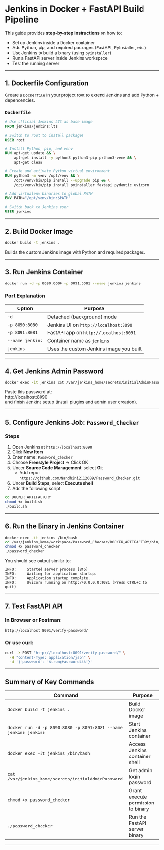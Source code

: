 # Jenkins in Docker + FastAPI Build Pipeline

This guide provides **step-by-step instructions** on how to:

- Set up Jenkins inside a Docker container  
- Add Python, pip, and required packages (FastAPI, PyInstaller, etc.)  
- Use Jenkins to build a binary (using `pyinstaller`)  
- Run a FastAPI server inside Jenkins workspace  
- Test the running server 

---

## 1. Dockerfile Configuration

Create a `Dockerfile` in your project root to extend Jenkins and add Python + dependencies.

### `Dockerfile`

```Dockerfile
# Use official Jenkins LTS as base image
FROM jenkins/jenkins:lts

# Switch to root to install packages
USER root

# Install Python, pip, and venv
RUN apt-get update && \
    apt-get install -y python3 python3-pip python3-venv && \
    apt-get clean

# Create and activate Python virtual environment
RUN python3 -m venv /opt/venv && \
    /opt/venv/bin/pip install --upgrade pip && \
    /opt/venv/bin/pip install pyinstaller fastapi pydantic uvicorn

# Add virtualenv binaries to global PATH
ENV PATH="/opt/venv/bin:$PATH"

# Switch back to Jenkins user
USER jenkins
```

---

## 2. Build Docker Image

```bash
docker build -t jenkins .
```

Builds the custom Jenkins image with Python and required packages.

---

## 3. Run Jenkins Container

```bash
docker run -d -p 8090:8080 -p 8091:8081 --name jenkins jenkins
```

### Port Explanation

| Option           | Purpose                                               |
| ---------------- | ----------------------------------------------------- |
| `-d`             | Detached (background) mode                            |
| `-p 8090:8080`   | Jenkins UI on `http://localhost:8090`                 |
| `-p 8091:8081`   | FastAPI app on `http://localhost:8091`                |
| `--name jenkins` | Container name as `jenkins`                           |
| `jenkins`        | Uses the custom Jenkins image you built               |

---

## 4. Get Jenkins Admin Password

```bash
docker exec -it jenkins cat /var/jenkins_home/secrets/initialAdminPassword
```

Paste this password at:  
http://localhost:8090  
and finish Jenkins setup (install plugins and admin user creation).

---

## 5. Configure Jenkins Job: `Password_Checker`

### Steps:

1. Open Jenkins at `http://localhost:8090`
2. Click **New Item**
3. Enter name: `Password_Checker`
4. Choose **Freestyle Project** → Click OK
5. Under **Source Code Management**, select **Git**
   - Add repo: `https://github.com/Nandhini2112089/Password_Checker.git`
6. Under **Build Steps**, select **Execute shell**
7. Add the following script:

```bash
cd DOCKER_ARTIFACTORY
chmod +x build.sh
./build.sh
```

---

## 6. Run the Binary in Jenkins Container

```bash
docker exec -it jenkins /bin/bash
cd /var/jenkins_home/workspace/Password_Checker/DOCKER_ARTIFACTORY/bin/password_checker
chmod +x password_checker
./password_checker
```

You should see output similar to:

```text
INFO:     Started server process [846]
INFO:     Waiting for application startup.
INFO:     Application startup complete.
INFO:     Uvicorn running on http://0.0.0.0:8081 (Press CTRL+C to quit)
```

---

## 7. Test FastAPI API

### In Browser or Postman:

```
http://localhost:8091/verify-password/
```

### Or use curl:

```bash
curl -X POST "http://localhost:8091/verify-password/" \
  -H "Content-Type: application/json" \
  -d '{"password": "StrongPassword123"}'
```

---

## Summary of Key Commands

| Command                                                          | Purpose                                 |
| ---------------------------------------------------------------- | --------------------------------------- |
| `docker build -t jenkins .`                                      | Build Docker image                      |
| `docker run -d -p 8090:8080 -p 8091:8081 --name jenkins jenkins` | Start Jenkins container                 |
| `docker exec -it jenkins /bin/bash`                              | Access Jenkins container shell          |
| `cat /var/jenkins_home/secrets/initialAdminPassword`             | Get admin login password                |
| `chmod +x password_checker`                                      | Grant execute permission to binary      |
| `./password_checker`                                             | Run the FastAPI server binary           |

---
